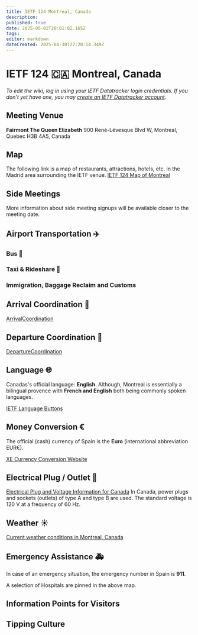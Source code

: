 ```yaml
---
title: IETF 124 Montreal, Canada
description: 
published: true
date: 2025-05-02T20:01:02.165Z
tags: 
editor: markdown
dateCreated: 2025-04-30T22:20:14.349Z
---
```


# IETF 124 :canada: Montreal, Canada 
*To edit the wiki, log in using your IETF Datatracker login credentials. If you don't yet have one, you may [create an IETF Datatracker account](https://datatracker.ietf.org/accounts/create/).*

## Meeting Venue
**Fairmont The Queen Elizabeth**
900 René-Lévesque Blvd W, 
Montreal, Quebec 
H3B 4A5, Canada

## Map
The following link is a map of restaurants, attractions, hotels, etc. in the Madrid area surrounding the IETF venue.
[IETF 124 Map of Montreal](https://www.google.com/maps/d/edit?mid=1QMqPM8PPjdUilmoegzcLh-OZ1lV1rRs&usp=sharing)

## Side Meetings
More information about side meeting signups will be available closer to the meeting date.

## Airport Transportation :airplane:

### Bus :bus:


### Taxi & Rideshare :taxi:


### Immigration, Baggage Reclaim and Customs

## Arrival Coordination :flight_arrival:
[ArrivalCoordination](/meeting/124/ArrivalCoordination)

## Departure Coordination :flight_departure:
[DepartureCoordination](/meeting/124/DepartureCoordination)

## Language :globe_with_meridians:
Canadas's official language: **English**. Although, Montreal is essentially a bilingual provence with **French and English** both being commonly spoken languages.

[IETF Language Buttons](/meeting/buttons) 

## Money Conversion €
The official (cash) currency of Spain is the **Euro** (international abbreviation EUR€).

[XE Currency Conversion Website](https://www.xe.com/currencyconverter/convert/?Amount=1&From=USD&To=CAD)

 ## Electrical Plug / Outlet :electric_plug:
[Electrical Plug and Voltage Information for Canada](https://www.power-plugs-sockets.com/us/canada/) 
In Canada, power plugs and sockets (outlets) of type A and type B are used. The standard voltage is 120 V at a frequency of 60 Hz.

## Weather :sunny: 
[Current weather conditions in Montreal, Canada](https://www.accuweather.com/en/ca/montreal/h3a/weather-forecast/56186)
 
## Emergency Assistance :ambulance:
In case of an emergency situation, the emergency number in Spain is **911**.

A selection of Hospitals are pinned in the above map.

## Information Points for Visitors

## Tipping Culture

